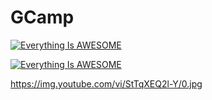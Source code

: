 # GCamp
[![Everything Is AWESOME](https:/img.youtube.com/vi/l9dvRO4mPWM/0.jpg)](https://youtu.be/l9dvRO4mPWM "Everything Is AWESOME")

[![Everything Is AWESOME](https://yt-embed.herokuapp.com/embed?v=l9dvRO4mPWM)](https://www.youtube.com/watch?v=l9dvRO4mPWM "Everything Is AWESOME")



https://img.youtube.com/vi/StTqXEQ2l-Y/0.jpg
